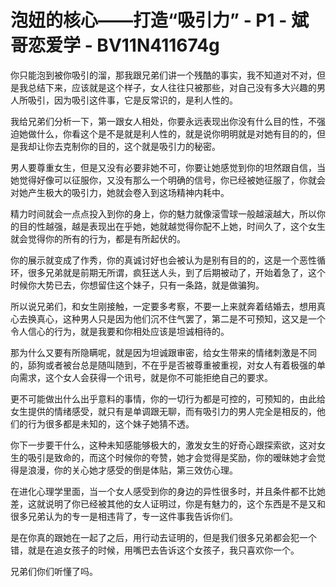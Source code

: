 # 泡妞的核心——打造“吸引力” - P1 - 斌哥恋爱学 - BV11N411674g

你只能泡到被你吸引的溜，那我跟兄弟们讲一个残酷的事实，我不知道对不对，但是我总结下来，应该就是这个样子，女人往往只被那些，对自己没有多大兴趣的男人所吸引，因为吸引这件事，它是反常识的，是利人性的。

我给兄弟们分析一下，第一跟女人相处，你要永远表现出你没有什么目的性，不强迫她做什么，你看这个是不是就是利人性的，就是说你明明就是对她有目的的，但是我却让你去克制你的目的，这个就是吸引力的秘密。

男人要尊重女生，但是又没有必要非她不可，你要让她感觉到你的坦然跟自信，当她觉得好像可以征服你，又没有那么一个明确的信号，你已经被她征服了，你就会对她产生极大的吸引力，她就会卷入到这场精神内耗中。

精力时间就会一点点投入到你的身上，你的魅力就像滚雪球一般越滚越大，所以你的目的性越强，越是表现出在乎她，她就越觉得你配不上她，时间久了，这个女生就会觉得你的所有的行为，都是有所起伏的。

你的展示就变成了作秀，你的真诚讨好也会被认为是别有目的的，这是一个恶性循环，很多兄弟就是前期无所谓，疯狂送人头，到了后期被动了，开始着急了，这个时候你大势已去，你想留住这个妹子，只有一条路，就是做骗狗。

所以说兄弟们，和女生刚接触，一定要多考察，不要一上来就奔着结婚去，想用真心去换真心，这种男人只是因为他们沉不住气罢了，第二是不可预知，这又是一个令人信心的行为，就是我要和你相处应该是坦诚相待的。

那为什么又要有所隐瞒呢，就是因为坦诚跟审密，给女生带来的情绪刺激是不同的，舔狗或者被台总是随叫随到，不在乎是否被尊重被重视，对女人有着极强的单向需求，这个女人会获得一个讯号，就是你不可能拒绝自己的要求。

更不可能做出什么出乎意料的事情，你的一切行为都是可控的，可预知的，由此给女生提供的情绪感受，就只有是单调跟无聊，而有吸引力的男人完全是相反的，他们的行为很多都是未知的，这个妹子她猜不透。

你下一步要干什么，这种未知感能够极大的，激发女生的好奇心跟探索欲，这对女生的吸引是致命的，而这个时候你的夸赞，她才会觉得是奖励，你的暧昧她才会觉得是浪漫，你的关心她才感受的倒是体贴，第三效仿心理。

在进化心理学里面，当一个女人感受到你的身边的异性很多时，并且条件都不比她差，这就说明了你已经被其他的女人证明过，你是有魅力的，这个东西是不是又和很多兄弟认为的专一是相违背了，专一这件事我告诉你们。

是在你真的跟她在一起了之后，用行动去证明的，但是我们很多兄弟都会犯一个错，就是在追女孩子的时候，用嘴巴去告诉这个女孩子，我只喜欢你一个。

兄弟们你们听懂了吗。